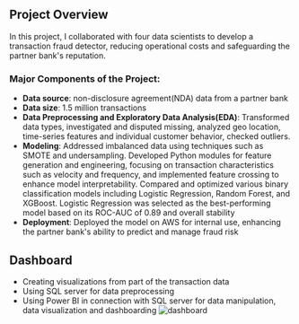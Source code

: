 ## Project Overview
In this project, I collaborated with four data scientists to develop a transaction fraud detector, reducing operational costs and safeguarding the partner bank's reputation.
### Major Components of the Project:
- **Data source**: non-disclosure agreement(NDA) data from a partner bank
- **Data size**: 1.5 million transactions
- **Data Preprocessing and Exploratory Data Analysis(EDA)**: Transformed data types, investigated and disputed missing, analyzed geo location, time-series features and individual customer behavior, checked outliers. 
- **Modeling**: Addressed imbalanced data using techniques such as SMOTE and undersampling. Developed Python modules for feature generation and engineering, focusing on transaction characteristics such as velocity and frequency, and implemented feature crossing to enhance model interpretability. Compared and optimized various binary classification models including Logistic Regression, Random Forest, and XGBoost. Logistic Regression was selected as the best-performing model based on its ROC-AUC of 0.89 and overall stability
- **Deployment**: Deployed the model on AWS for internal use, enhancing the partner bank's ability to predict and manage fraud risk
## Dashboard
- Creating visualizations from part of the transaction data
- Using SQL server for data preprocessing
- Using Power BI in connection with SQL server for data manipulation, data visualization and dashboarding
![dashboard](dashboard.png)
